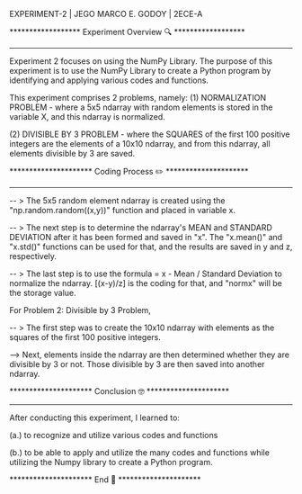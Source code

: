 EXPERIMENT-2 | JEGO MARCO E. GODOY | 2ECE-A

****************** Experiment Overview 🔍 ******************
________________________________________________________________
Experiment 2 focuses on using the NumPy Library. The purpose of this experiment is to use the NumPy Library to create a Python program by identifying and applying various codes and functions.

This experiment comprises 2 problems, namely:
(1) NORMALIZATION PROBLEM - where a 5x5 ndarray with random elements is stored in the variable X, and this ndarray is normalized.

(2) DIVISIBLE BY 3 PROBLEM - where the SQUARES of the first 100 positive integers are the elements of a 10x10 ndarray, and from this ndarray, all elements divisible by 3 are saved.

********************* Coding Process ✏️ *********************
__________________________________________________________________
-- > The 5x5 random element ndarray is created using the "np.random.random((x,y))" function and placed in variable x.

-- > The next step is to determine the ndarray's MEAN and STANDARD DEVIATION after it has been formed and saved in "x". The "x.mean()" and "x.std()" functions can be used for that, and the results are saved in y and z, respectively.

-- > The last step is to use the formula = x - Mean / Standard Deviation to normalize the ndarray. [(x-y)/z] is the coding for that, and "normx" will be the storage value.


For Problem 2: Divisible by 3 Problem,

-- > The first step was to create the 10x10 ndarray with elements as the squares of the first 100 positive integers.


--> Next, elements inside the ndarray are then determined whether they are divisible by 3 or not. Those divisible by 3 are then saved into another ndarray.


********************* Conclusion 🤓 *********************
______________________________________________________________
After conducting this experiment, I learned to:

(a.) to recognize and utilize various codes and functions

(b.) to be able to apply and utilize the many codes and functions while utilizing the Numpy library to create a Python program.

********************* End 🏁 *********************
